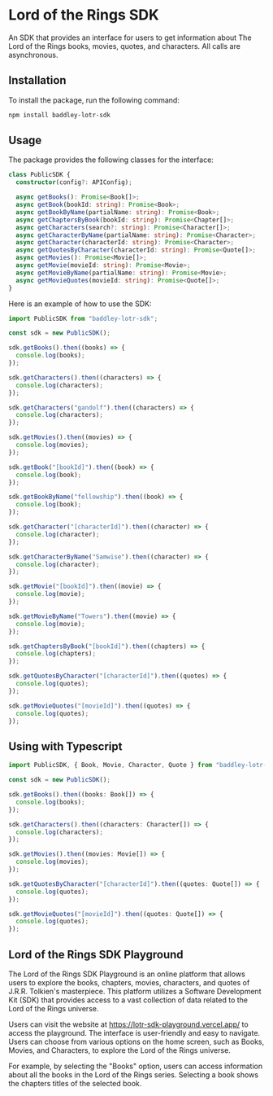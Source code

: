 # Lord of the Rings SDK

An SDK that provides an interface for users to get information about The Lord of the Rings books, movies, quotes, and characters. All calls are asynchronous.

## Installation

To install the package, run the following command:

```bash
npm install baddley-lotr-sdk
```

## Usage

The package provides the following classes for the interface:

```typescript
class PublicSDK {
  constructor(config?: APIConfig);

  async getBooks(): Promise<Book[]>;
  async getBook(bookId: string): Promise<Book>;
  async getBookByName(partialName: string): Promise<Book>;
  async getChaptersByBook(bookId: string): Promise<Chapter[]>;
  async getCharacters(search?: string): Promise<Character[]>;
  async getCharacterByName(partialName: string): Promise<Character>;
  async getCharacter(characterId: string): Promise<Character>;
  async getQuotesByCharacter(characterId: string): Promise<Quote[]>;
  async getMovies(): Promise<Movie[]>;
  async getMovie(movieId: string): Promise<Movie>;
  async getMovieByName(partialName: string): Promise<Movie>;
  async getMovieQuotes(movieId: string): Promise<Quote[]>;
}
```

Here is an example of how to use the SDK:

```javascript
import PublicSDK from "baddley-lotr-sdk";

const sdk = new PublicSDK();

sdk.getBooks().then((books) => {
  console.log(books);
});

sdk.getCharacters().then((characters) => {
  console.log(characters);
});

sdk.getCharacters("gandolf").then((characters) => {
  console.log(characters);
});

sdk.getMovies().then((movies) => {
  console.log(movies);
});

sdk.getBook("[bookId]").then((book) => {
  console.log(book);
});

sdk.getBookByName("fellowship").then((book) => {
  console.log(book);
});

sdk.getCharacter("[characterId]").then((character) => {
  console.log(character);
});

sdk.getCharacterByName("Samwise").then((character) => {
  console.log(character);
});

sdk.getMovie("[bookId]").then((movie) => {
  console.log(movie);
});

sdk.getMovieByName("Towers").then((movie) => {
  console.log(movie);
});

sdk.getChaptersByBook("[bookId]").then((chapters) => {
  console.log(chapters);
});

sdk.getQuotesByCharacter("[characterId]").then((quotes) => {
  console.log(quotes);
});

sdk.getMovieQuotes("[movieId]").then((quotes) => {
  console.log(quotes);
});
```

## Using with Typescript

```typescript
import PublicSDK, { Book, Movie, Character, Quote } from "baddley-lotr-sdk";

const sdk = new PublicSDK();

sdk.getBooks().then((books: Book[]) => {
  console.log(books);
});

sdk.getCharacters().then((characters: Character[]) => {
  console.log(characters);
});

sdk.getMovies().then((movies: Movie[]) => {
  console.log(movies);
});

sdk.getQuotesByCharacter("[characterId]").then((quotes: Quote[]) => {
  console.log(quotes);
});

sdk.getMovieQuotes("[movieId]").then((quotes: Quote[]) => {
  console.log(quotes);
});
```

## Lord of the Rings SDK Playground

The Lord of the Rings SDK Playground is an online platform that allows users to explore the books, chapters, movies, characters, and quotes of J.R.R. Tolkien's masterpiece. This platform utilizes a Software Development Kit (SDK) that provides access to a vast collection of data related to the Lord of the Rings universe.

Users can visit the website at https://lotr-sdk-playground.vercel.app/ to access the playground. The interface is user-friendly and easy to navigate. Users can choose from various options on the home screen, such as Books, Movies, and Characters, to explore the Lord of the Rings universe.

For example, by selecting the "Books" option, users can access information about all the books in the Lord of the Rings series. Selecting a book shows the chapters titles of the selected book.
